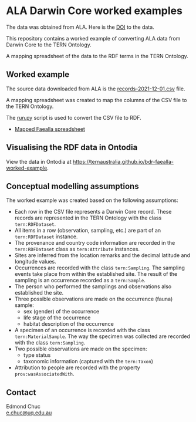 # ALA Darwin Core worked examples

The data was obtained from ALA. Here is the [DOI](https://doi.org/10.26197/ala.26fdc11f-107e-45fa-9aab-3aead9083137) to the data.

This repository contains a worked example of converting ALA data from Darwin Core to the TERN Ontology.

A mapping spreadsheet of the data to the RDF terms in the TERN Ontology.

## Worked example

The source data downloaded from ALA is the [records-2021-12-01.csv](records-2021-12-01.csv) file.

A mapping spreadsheet was created to map the columns of the CSV file to the TERN Ontology.

The [run.py](run.py) script is used to convert the CSV file to RDF.

- [Mapped Faealla spreadsheet](https://docs.google.com/spreadsheets/d/1p3scX7z6wPQ0vtG-Bo_yoYcvRRs8muGm/edit?usp=sharing&ouid=108129827562056706312&rtpof=true&sd=true)

## Visualising the RDF data in Ontodia

View the data in Ontodia at https://ternaustralia.github.io/bdr-faealla-worked-example.

## Conceptual modelling assumptions

The worked example was created based on the following assumptions:

- Each row in the CSV file represents a Darwin Core record. These records are represented in the TERN Ontology with the class `tern:RDFDataset`.
- All items in a row (observation, sampling, etc.) are part of an `tern:RDFDataset` instance.
- The provenance and country code information are recorded in the `tern:RDFDataset` class as `tern:Attribute` instances.
- Sites are inferred from the location remarks and the decimal latitude and longitude values.
- Occurrences are recorded with the class `tern:Sampling`. The sampling events take place from within the established site. The result of the sampling is an occurrence recorded as a `tern:Sample`.
- The person who performed the samplings and observations also established the site.
- Three possible observations are made on the occurrence (fauna) sample:
  - sex (gender) of the occurrence
  - life stage of the occurrence
  - habitat description of the occurrence
- A specimen of an occurrence is recorded with the class `tern:MaterialSample`. The way the specimen was collected are recorded with the class `tern:Sampling`.
- Two possible observations are made on the specimen:
  - type status
  - taxonomic information (captured with the `tern:Taxon`)
- Attribution to people are recorded with the property `prov:wasAssociatedWith`.

## Contact

Edmond Chuc  
e.chuc@uq.edu.au

